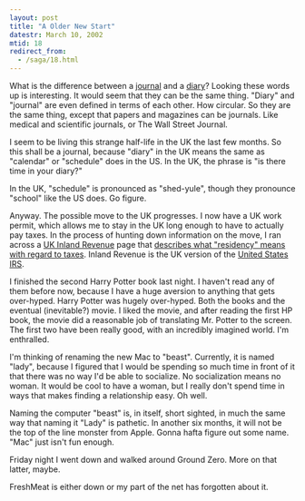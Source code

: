 ```yaml
---
layout: post
title: "A Older New Start"
datestr: March 10, 2002
mtid: 18
redirect_from:
  - /saga/18.html
---
```


What is the difference between a <a href="http://www.dictionary.com/search?q=journal">journal</a>
and a <a href="http://www.dictionary.com/search?q=diary">diary</a>? Looking
these words up is interesting. It would seem that they can be the same thing.
"Diary" and "journal" are even defined in terms of each
other. How circular. So they are the same thing, except that papers and magazines
can be journals. Like medical and scientific journals, or The Wall Street Journal.

I seem to be living this strange half-life in the UK the last few months. So
this shall be a journal, because "diary" in the UK means the same
as "calendar" or "schedule" does in the US. In the UK, the
phrase is "is there time in your diary?"

In the UK, "schedule" is pronounced as "shed-yule", though
they pronounce "school" like the US does. Go figure.

Anyway. The possible move to the UK progresses. I now have a UK work permit,
which allows me to stay in the UK long enough to have to actually pay taxes.
In the process of hunting down information on the move, I ran across a <a href="http://www.inlandrevenue.gov.uk/">UK
Inland Revenue</a> page that <a href="http://www.inlandrevenue.gov.uk/pdfs/ir20.htm">describes
what "residency" means with regard to taxes</a>. Inland Revenue is
the UK version of the <a href="http://www.irs.gov/">United States IRS</a>.

I finished the second Harry Potter book last night. I haven't read any of them
before now, because I have a huge aversion to anything that gets over-hyped.
Harry Potter was hugely over-hyped. Both the books and the eventual (inevitable?)
movie. I liked the movie, and after reading the first HP book, the movie did
a reasonable job of translating Mr. Potter to the screen. The first two have
been really good, with an incredibly imagined world. I'm enthralled.

I'm thinking of renaming the new Mac to "beast". Currently, it is
named "lady", because I figured that I would be spending so much time
in front of it that there was no way I'd be able to socialize. No socialization
means no woman. It would be cool to have a woman, but I really don't spend time
in ways that makes finding a relationship easy. Oh well.

Naming the computer "beast" is, in itself, short sighted, in much
the same way that naming it "Lady" is pathetic. In another six months,
it will not be the top of the line monster from Apple. Gonna hafta figure out
some name. "Mac" just isn't fun enough.

Friday night I went down and walked around Ground Zero. More on that latter,
maybe.

FreshMeat is either down or my part of the net has forgotten about it.

